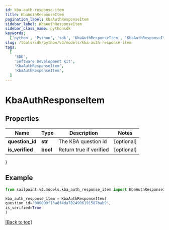 ```yaml
---
id: kba-auth-response-item
title: KbaAuthResponseItem
pagination_label: KbaAuthResponseItem
sidebar_label: KbaAuthResponseItem
sidebar_class_name: pythonsdk
keywords:
  ['python', 'Python', 'sdk', 'KbaAuthResponseItem', 'KbaAuthResponseItem']
slug: /tools/sdk/python/v3/models/kba-auth-response-item
tags:
  [
    'SDK',
    'Software Development Kit',
    'KbaAuthResponseItem',
    'KbaAuthResponseItem',
  ]
---
```


# KbaAuthResponseItem

## Properties

| Name            | Type     | Description             | Notes      |
| --------------- | -------- | ----------------------- | ---------- |
| **question_id** | **str**  | The KBA question id     | [optional] |
| **is_verified** | **bool** | Return true if verified | [optional] |

}

## Example

```python
from sailpoint.v3.models.kba_auth_response_item import KbaAuthResponseItem

kba_auth_response_item = KbaAuthResponseItem(
question_id='089899f13a8f4da7824996191587bab9',
is_verified=True
)

```

[[Back to top]](#)
